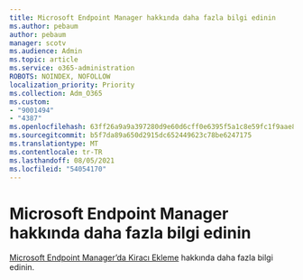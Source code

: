 ```yaml
---
title: Microsoft Endpoint Manager hakkında daha fazla bilgi edinin
ms.author: pebaum
author: pebaum
manager: scotv
ms.audience: Admin
ms.topic: article
ms.service: o365-administration
ROBOTS: NOINDEX, NOFOLLOW
localization_priority: Priority
ms.collection: Adm_O365
ms.custom:
- "9001494"
- "4387"
ms.openlocfilehash: 63ff26a9a9a397280d9e60d6cff0e6395f5a1c8e59fc1f9aae80925f4e2fdbe4
ms.sourcegitcommit: b5f7da89a650d2915dc652449623c78be6247175
ms.translationtype: MT
ms.contentlocale: tr-TR
ms.lasthandoff: 08/05/2021
ms.locfileid: "54054170"
---
```

# <a name="learn-more-about-microsoft-endpoint-manager"></a>Microsoft Endpoint Manager hakkında daha fazla bilgi edinin

[Microsoft Endpoint Manager’da Kiracı Ekleme](https://docs.microsoft.com/configmgr/tenant-attach/) hakkında daha fazla bilgi edinin.
